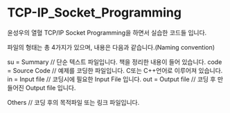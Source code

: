 # TCP-IP_Socket_Programming

윤성우의 열혈 TCP/IP Socket Programming을 하면서 실습한 코드들 입니다.

파일의 형태는 총 4가지가 있으며, 내용은 다음과 같습니다.(Naming convention)

su = Summary // 단순 텍스트 파일입니다. 책을 정리한 내용이 들어 있습니다.
code = Source Code // 예제를 코딩한 파일입니다. C또는 C++언어로 이루어져 있습니다.
in = Input file // 코딩시에 필요한 Input File 입니다.
out = Output file // 코딩 후 만들어진 Output file 입니다.

Others // 코딩 후의 목적파일 또는 링크 파일입니다.